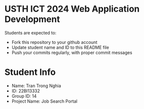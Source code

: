 USTH ICT 2024 Web Application Development
=====================================================

Students are expected to:

* Fork this repository to your github account
* Update student name and ID to this README file
* Push your commits regularly, with proper commit messages

Student Info
=======================

* Name: Tran Trong Nghia
* ID: 22BI13332
* Group ID: 14
* Project Name:  Job Search Portal